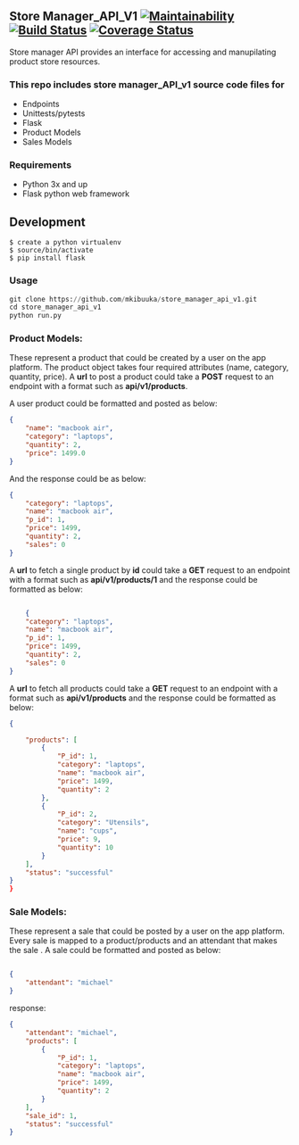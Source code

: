 
## Store Manager_API_V1  [![Maintainability](https://api.codeclimate.com/v1/badges/c4b765fc3ef09ddeadf2/maintainability)](https://codeclimate.com/github/mkibuuka/store_manager_api_v1/maintainability) [![Build Status](https://travis-ci.org/mkibuuka/store_manager_api_v1.svg?branch=fetch_sale_by_id)](https://travis-ci.org/mkibuuka/store_manager_api_v1) [![Coverage Status](https://coveralls.io/repos/github/mkibuuka/store_manager_api_v1/badge.svg?branch=fetch_sale_by_id)](https://coveralls.io/github/mkibuuka/store_manager_api_v1?branch=fetch_sale_by_id)

Store manager API provides an interface for accessing and manupilating product store resources.

### This repo includes store manager_API_v1 source code files for
* Endpoints
* Unittests/pytests
* Flask
* Product Models
* Sales Models

### Requirements
* Python 3x and up
* Flask python web framework

## Development
```
$ create a python virtualenv
$ source/bin/activate
$ pip install flask
```

### Usage

```python
git clone https://github.com/mkibuuka/store_manager_api_v1.git
cd store_manager_api_v1
python run.py
```

### Product Models:
These represent a product that could be created by a user on the app platform. The product object takes four required attributes (name, category, quantity, price).
A **url** to post a product could take a **POST** request to an endpoint with a format such as **api/v1/products**.

A user product could be formatted and posted as below:
```json
{
	"name": "macbook air",
	"category": "laptops",
	"quantity": 2,
	"price": 1499.0
}
```
And the response could be as below:
```json
{
    "category": "laptops",
    "name": "macbook air",
    "p_id": 1,
    "price": 1499,
    "quantity": 2,
    "sales": 0
}
```
A **url** to fetch a single product by **id** could take a **GET** request to an endpoint with a format such as **api/v1/products/1** and the response could be formatted as below:
```json

    {
    "category": "laptops",
    "name": "macbook air",
    "p_id": 1,
    "price": 1499,
    "quantity": 2,
    "sales": 0
}

```
A **url** to fetch all products could take a **GET** request to an endpoint with a format such as **api/v1/products** and the response could be formatted as below:
```json
{

    "products": [
        {
            "P_id": 1,
            "category": "laptops",
            "name": "macbook air",
            "price": 1499,
            "quantity": 2
        },
        {
            "P_id": 2,
            "category": "Utensils",
            "name": "cups",
            "price": 9,
            "quantity": 10
        }
    ],
    "status": "successful"
}
}
```

### Sale Models:
These represent a sale that could be posted by a user on the app platform. Every sale is mapped to a product/products and an attendant that makes the sale .
A sale could be formatted and posted as below:
```json

{
	"attendant": "michael"
}
```

response:
```json
{
    "attendant": "michael",
    "products": [
        {
            "P_id": 1,
            "category": "laptops",
            "name": "macbook air",
            "price": 1499,
            "quantity": 2
        }
    ],
    "sale_id": 1,
    "status": "successful"
}
```
